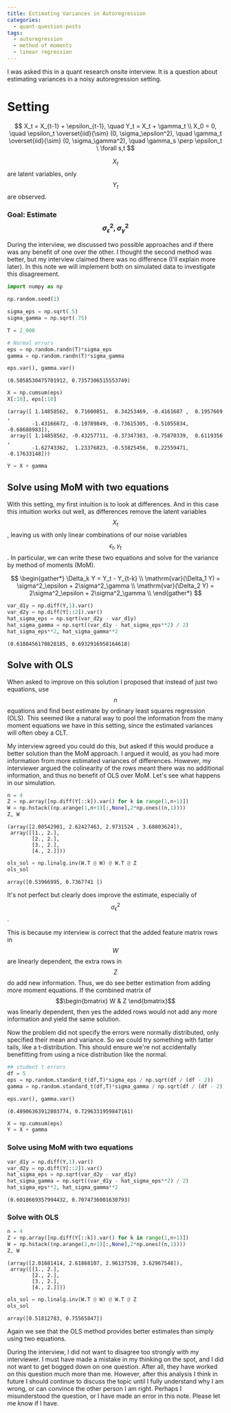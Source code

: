 ```yaml
---
title: Estimating Variances in Autoregression
categories: 
  - quant-question-posts
tags: 
  - autoregression
  - method of moments
  - linear regression
---
```


I was asked this in a quant research onsite interview. It is a question about estimating variances in a noisy autoregression setting.

# Setting

$$
X_t = X_{t-1} + \epsilon_{t-1}, \quad Y_t = X_t + \gamma_t \\
X_0 = 0, \quad \epsilon_t \overset{iid}{\sim} (0, \sigma_\epsilon^2), \quad \gamma_t \overset{iid}{\sim} (0, \sigma_\gamma^2), \quad \gamma_s \perp \epsilon_t \ \forall s,t
$$

$$X_t$$ are latent variables, only $$Y_t$$ are observed.

### Goal: Estimate $$\sigma_\epsilon^2, \sigma_\gamma^2$$

During the interview, we discussed two possible approaches and if there was any benefit of one over the other. I thought the second method was better, but my interview claimed there was no difference (I'll explain more later). In this note we will implement both on simulated data to investigate this disagreement.


```python
import numpy as np
```


```python
np.random.seed(1)
```


```python
sigma_eps = np.sqrt(.5)
sigma_gamma = np.sqrt(.75)

T = 2_000
```


```python
# Normal errors
eps = np.random.randn(T)*sigma_eps
gamma = np.random.randn(T)*sigma_gamma

eps.var(), gamma.var()
```




    (0.5058530475701912, 0.7357306515553749)




```python
X = np.cumsum(eps)
X[:10], eps[:10]
```




    (array([ 1.14858562,  0.71600851,  0.34253469, -0.4161687 ,  0.1957669 ,
            -1.43166672, -0.19789849, -0.73615305, -0.51055834, -0.68688983]),
     array([ 1.14858562, -0.43257711, -0.37347383, -0.75870339,  0.6119356 ,
            -1.62743362,  1.23376823, -0.53825456,  0.22559471, -0.17633148]))




```python
Y = X + gamma
```

## Solve using MoM with two equations

With this setting, my first intuition is to look at differences. And in this case this intuition works out well, as differences remove the latent variables $$X_t$$, leaving us with only linear combinations of our noise variables $$\epsilon_t, \gamma_t$$. In particular, we can write these two equations and solve for the variance by method of moments (MoM).

$$
\begin{gather*}
\Delta_k Y = Y_t - Y_{t-k} \\
\mathrm{var}(\Delta_1 Y) = \sigma^2_\epsilon + 2\sigma^2_\gamma \\
\mathrm{var}(\Delta_2 Y) = 2\sigma^2_\epsilon + 2\sigma^2_\gamma \\
\end{gather*}
$$



```python
var_d1y = np.diff(Y,1).var()
var_d2y = np.diff(Y[::2]).var()
hat_sigma_eps = np.sqrt(var_d2y - var_d1y)
hat_sigma_gamma = np.sqrt((var_d1y - hat_sigma_eps**2) / 2)
hat_sigma_eps**2, hat_sigma_gamma**2
```




    (0.6188456170828185, 0.6932916958164618)



## Solve with OLS
When asked to improve on this solution I proposed that instead of just two equations, use $$n$$ equations and find best estimate by ordinary least squares regression (OLS). This seemed like a natural way to pool the information from the many moment equations we have in this setting, since the estimated variances will often obey a CLT.

My interview agreed you could do this, but asked if this would produce a better solution than the MoM approach. I argued it would, as you had more information from more estimated variances of differences. However, my interviewer argued the colinearity of the rows meant there was no additional information, and thus no benefit of OLS over MoM. Let's see what happens in our simulation.


```python
n = 4
Z = np.array([np.diff(Y[::k]).var() for k in range(1,n+1)])
W = np.hstack((np.arange(1,n+1)[:,None],2*np.ones((n,1))))
Z, W
```




    (array([2.00542901, 2.62427463, 2.9731524 , 3.68803624]),
     array([[1., 2.],
            [2., 2.],
            [3., 2.],
            [4., 2.]]))




```python
ols_sol = np.linalg.inv(W.T @ W) @ W.T @ Z
ols_sol
```




    array([0.53966995, 0.7367741 ])



It's not perfect but clearly does improve the estimate, especially of $$\sigma_\epsilon^2$$.

This is because my interview is correct that the added feature matrix rows in $$W$$ are linearly dependent, the extra rows in $$Z$$ do add new information. Thus, we do see better estimation from adding more moment equations. If the combined matrix of $$\begin{bmatrix} W & Z \end{bmatrix}$$ was linearly dependent, then yes the added rows would not add any more information and yield the same solution.

Now the problem did not specify the errors were normally distributed, only specified their mean and variance. So we could try something with fatter tails, like a t-distribution. This should ensure we're not accidentally benefitting from using a nice distribution like the normal.


```python
## student t errors
df = 5
eps = np.random.standard_t(df,T)*sigma_eps / np.sqrt(df / (df - 2))
gamma = np.random.standard_t(df,T)*sigma_gamma / np.sqrt(df / (df - 2))

eps.var(), gamma.var()
```




    (0.48906363912803774, 0.7296331959847161)




```python
X = np.cumsum(eps)
Y = X + gamma
```

### Solve using MoM with two equations



```python
var_d1y = np.diff(Y,1).var()
var_d2y = np.diff(Y[::2]).var()
hat_sigma_eps = np.sqrt(var_d2y - var_d1y)
hat_sigma_gamma = np.sqrt((var_d1y - hat_sigma_eps**2) / 2)
hat_sigma_eps**2, hat_sigma_gamma**2
```




    (0.6018669357994432, 0.7074736001630793)



### Solve with OLS


```python
n = 4
Z = np.array([np.diff(Y[::k]).var() for k in range(1,n+1)])
W = np.hstack((np.arange(1,n+1)[:,None],2*np.ones((n,1))))
Z, W
```




    (array([2.01681414, 2.61868107, 2.96137538, 3.62967548]),
     array([[1., 2.],
            [2., 2.],
            [3., 2.],
            [4., 2.]]))




```python
ols_sol = np.linalg.inv(W.T @ W) @ W.T @ Z
ols_sol
```




    array([0.51812783, 0.75565847])



Again we see that the OLS method provides better estimates than simply using two equations.

During the interview, I did not want to disagree too strongly with my interviewer. I must have made a mistake in my thinking on the spot, and I did not want to get bogged down on one question. After all, they have worked on this question much more than me. However, after this analysis I think in future I should continue to discuss the topic until I fully understand why I am wrong, or can convince the other person I am right. Perhaps I misunderstood the question, or I have made an error in this note. Please let me know if I have.
